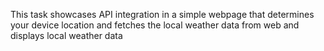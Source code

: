 This task showcases API integration in a simple webpage that determines your device location and fetches the local weather data from web and displays local weather data
